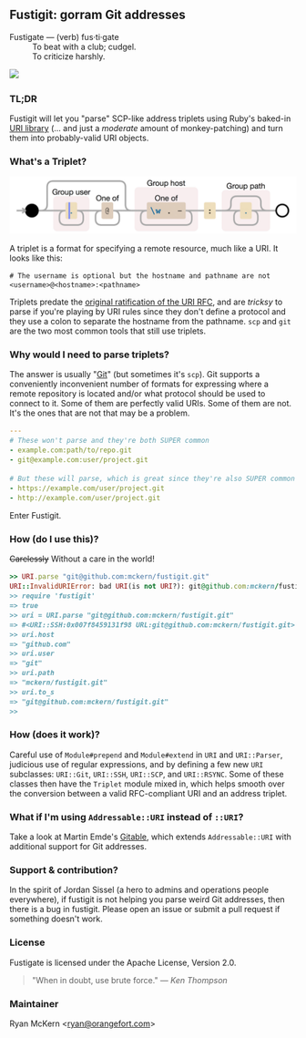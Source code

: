 ## Fustigit: gorram Git addresses

<dl>
    <dt>Fustigate &#8212; (verb) fus&middot;ti&middot;gate </dd>
    <dd>To beat with a club; cudgel.</dd>
    <dd>To criticize harshly.</dd>
</dl>

![](https://github.com/mckern/fustigit/workflows/Ruby%20CI/badge.svg?branch=master)

### TL;DR

Fustigit will let you "parse" SCP-like address triplets using Ruby's baked-in [URI library](https://ruby-doc.org/stdlib-2.5.7/libdoc/uri/rdoc/index.html) (... and just a *moderate* amount of monkey-patching) and turn them into probably-valid URI objects.

### What's a Triplet?

<a href="https://www.debuggex.com/r/NtHqyDI9LUz-UMia"><img src="readme/railroad-diagram.jpg"></a>

A triplet is a format for specifying a remote resource, much like a URI. It looks like this:

    # The username is optional but the hostname and pathname are not
    <username>@<hostname>:<pathname>

Triplets predate the [original ratification of the URI RFC](https://tools.ietf.org/html/rfc2396), and are *tricksy* to parse if you're playing by URI rules since they don't define a protocol and they use a colon to separate the hostname from the pathname. `scp` and `git` are the two most common tools that still use triplets.

### Why would I need to parse triplets?

The answer is usually "[Git](https://git-scm.com)" (but sometimes it's `scp`). Git supports a conveniently inconvenient number of formats for expressing where a remote repository is located and/or what protocol should be used to connect to it. Some of them are perfectly valid URIs. Some of them are not. It's the ones that are not that may be a problem.

```yaml
---
# These won't parse and they're both SUPER common
- example.com:path/to/repo.git
- git@example.com:user/project.git

# But these will parse, which is great since they're also SUPER common
- https://example.com/user/project.git
- http://example.com/user/project.git
```

Enter Fustigit.

### How (do I use this)?

<s>Carelessly</s> Without a care in the world!

```ruby
>> URI.parse "git@github.com:mckern/fustigit.git"
URI::InvalidURIError: bad URI(is not URI?): git@github.com:mckern/fustigit.git [/some/path/for/ruby/lib/ruby/2.1.0/uri/common.rb:176:in `split']
>> require 'fustigit'
=> true
>> uri = URI.parse "git@github.com:mckern/fustigit.git"
=> #<URI::SSH:0x007f8459131f98 URL:git@github.com:mckern/fustigit.git>
>> uri.host
=> "github.com"
>> uri.user
=> "git"
>> uri.path
=> "mckern/fustigit.git"
>> uri.to_s
=> "git@github.com:mckern/fustigit.git"
>>
```

### How (does it work)?

Careful use of `Module#prepend` and `Module#extend` in `URI` and `URI::Parser`, judicious use of regular expressions, and by defining a few new `URI` subclasses: `URI::Git`, `URI::SSH`, `URI::SCP`, and `URI::RSYNC`. Some of these classes then have the `Triplet` module mixed in, which helps smooth over the conversion between a valid RFC-compliant URI and an address triplet.

### What if I'm using `Addressable::URI` instead of `::URI`?

Take a look at Martin Emde's [Gitable](https://github.com/martinemde/gitable), which extends `Addressable::URI` with additional support for Git addresses.

### Support & contribution?

In the spirit of Jordan Sissel (a hero to admins and operations people everywhere), if fustigit is not helping you parse weird Git addresses, then there is a bug in fustigit. Please open an issue or submit a pull request if something doesn't work.

### License

Fustigate is licensed under the Apache License, Version 2.0.

> "When in doubt, use brute force."
>    &#8213; <cite>Ken Thompson</cite>

### Maintainer

Ryan McKern &lt;ryan@orangefort.com&gt;
